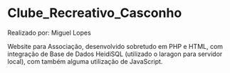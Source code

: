 # Clube_Recreativo_Casconho

Realizado por:
Miguel Lopes

Website para Associação, desenvolvido sobretudo em PHP e HTML, com integração de Base de Dados HeidiSQL (utilizado o laragon para servidor local), 
com também alguma utilização de JavaScript.
